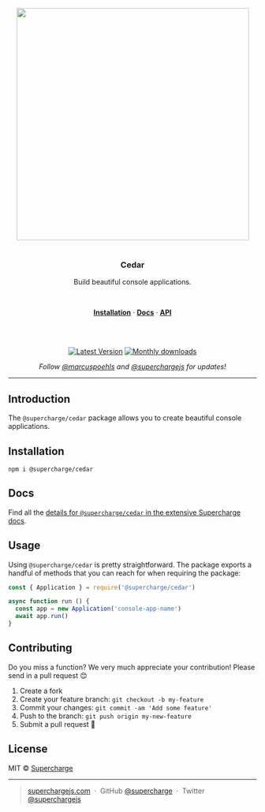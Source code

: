 <div align="center">
  <a href="https://superchargejs.com">
    <img width="471" style="max-width:100%;" src="https://superchargejs.com/images/supercharge-text.svg" />
  </a>
  <br/>
  <br/>
  <p>
    <h3>Cedar</h3>
  </p>
  <p>
    Build beautiful console applications.
  </p>
  <br/>
  <p>
    <a href="#installation"><strong>Installation</strong></a> ·
    <a href="#docs"><strong>Docs</strong></a> ·
    <a href="#api"><strong>API</strong></a>
  </p>
  <br/>
  <br/>
  <p>
    <a href="https://www.npmjs.com/package/@supercharge/cedar"><img src="https://img.shields.io/npm/v/@supercharge/cedar.svg" alt="Latest Version"></a>
    <a href="https://www.npmjs.com/package/@supercharge/cedar"><img src="https://img.shields.io/npm/dm/@supercharge/cedar.svg" alt="Monthly downloads"></a>
  </p>
  <p>
    <em>Follow <a href="http://twitter.com/marcuspoehls">@marcuspoehls</a> and <a href="http://twitter.com/superchargejs">@superchargejs</a> for updates!</em>
  </p>
</div>

---

## Introduction
The `@supercharge/cedar` package allows you to create beautiful console applications.


## Installation

```
npm i @supercharge/cedar
```


## Docs
Find all the [details for `@supercharge/cedar` in the extensive Supercharge docs](https://superchargejs.com/docs/console).


## Usage
Using `@supercharge/cedar` is pretty straightforward. The package exports a handful of methods that you can reach for when requiring the package:

```js
const { Application } = require('@supercharge/cedar')

async function run () {
  const app = new Application('console-app-name')
  await app.run()
}
```


## Contributing
Do you miss a function? We very much appreciate your contribution! Please send in a pull request 😊

1.  Create a fork
2.  Create your feature branch: `git checkout -b my-feature`
3.  Commit your changes: `git commit -am 'Add some feature'`
4.  Push to the branch: `git push origin my-new-feature`
5.  Submit a pull request 🚀


## License
MIT © [Supercharge](https://superchargejs.com)

---

> [superchargejs.com](https://superchargejs.com) &nbsp;&middot;&nbsp;
> GitHub [@supercharge](https://github.com/supercharge/) &nbsp;&middot;&nbsp;
> Twitter [@superchargejs](https://twitter.com/superchargejs)

